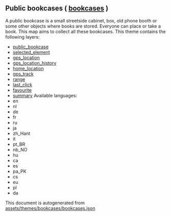 [//]: # (WARNING: this file is automatically generated. Please find the sources at the bottom and edit those sources)

## Public bookcases ( [bookcases](https://mapcomplete.org/bookcases) )
A public bookcase is a small streetside cabinet, box, old phone booth or some other objects where books are stored. Everyone can place or take a book. This map aims to collect all these bookcases.
This theme contains the following layers:
 - [public_bookcase](../Layers/public_bookcase.md)
 - [selected_element](../Layers/selected_element.md)
 - [gps_location](../Layers/gps_location.md)
 - [gps_location_history](../Layers/gps_location_history.md)
 - [home_location](../Layers/home_location.md)
 - [gps_track](../Layers/gps_track.md)
 - [range](../Layers/range.md)
 - [last_click](../Layers/last_click.md)
 - [favourite](../Layers/favourite.md)
 - [summary](../Layers/summary.md)
Available languages:
 - en
 - nl
 - de
 - fr
 - ru
 - ja
 - zh_Hant
 - it
 - pt_BR
 - nb_NO
 - hu
 - ca
 - es
 - pa_PK
 - cs
 - eu
 - pl
 - da


This document is autogenerated from [assets/themes/bookcases/bookcases.json](https://github.com/pietervdvn/MapComplete/blob/develop/assets/themes/bookcases/bookcases.json)
